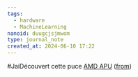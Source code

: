 ```yaml
---
tags:
  - hardware
  - MachineLearning
nanoid: duugcjsjmwom
type: journal_note
created_at: 2024-06-10 17:22
---
```

#JaiDécouvert cette puce [AMD APU](https://en.wikipedia.org/wiki/AMD_APU) ([from](https://old.reddit.com/r/LocalLLaMA/comments/1dcgfo9/llama3_400b_when/l7xyle9/))
